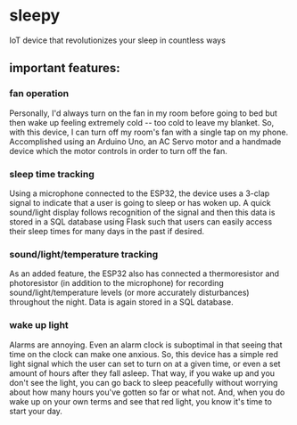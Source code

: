 # sleepy
IoT device that revolutionizes your sleep in countless ways

## important features:

### fan operation
Personally, I'd always turn on the fan in my room before going to bed but then wake up feeling extremely cold -- too cold to leave my blanket. So, with this device, I can turn off my room's fan with a single tap on my phone. Accomplished using an Arduino Uno, an AC Servo motor and a handmade device which the motor controls in order to turn off the fan. 

### sleep time tracking
Using a microphone connected to the ESP32, the device uses a 3-clap signal to indicate that a user is going to sleep or has woken up. A quick sound/light display follows recognition of the signal and then this data is stored in a SQL database using Flask such that users can easily access their sleep times for many days in the past if desired.

### sound/light/temperature tracking
As an added feature, the ESP32 also has connected a thermoresistor and photoresistor (in addition to the microphone) for recording sound/light/temperature levels (or more accurately disturbances) throughout the night. Data is again stored in a SQL database.

### wake up light
Alarms are annoying. Even an alarm clock is suboptimal in that seeing that time on the clock can make one anxious. So, this device has a simple red light signal which the user can set to turn on at a given time, or even a set amount of hours after they fall asleep. That way, if you wake up and you don't see the light, you can go back to sleep peacefully without worrying about how many hours you've gotten so far or what not. And, when you do wake up on your own terms and see that red light, you know it's time to start your day.
